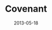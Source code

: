---
layout: message
category: message
series: "GoodSex"
title: "Covenant"
date: 2013-05-18
message_id: 787
---
